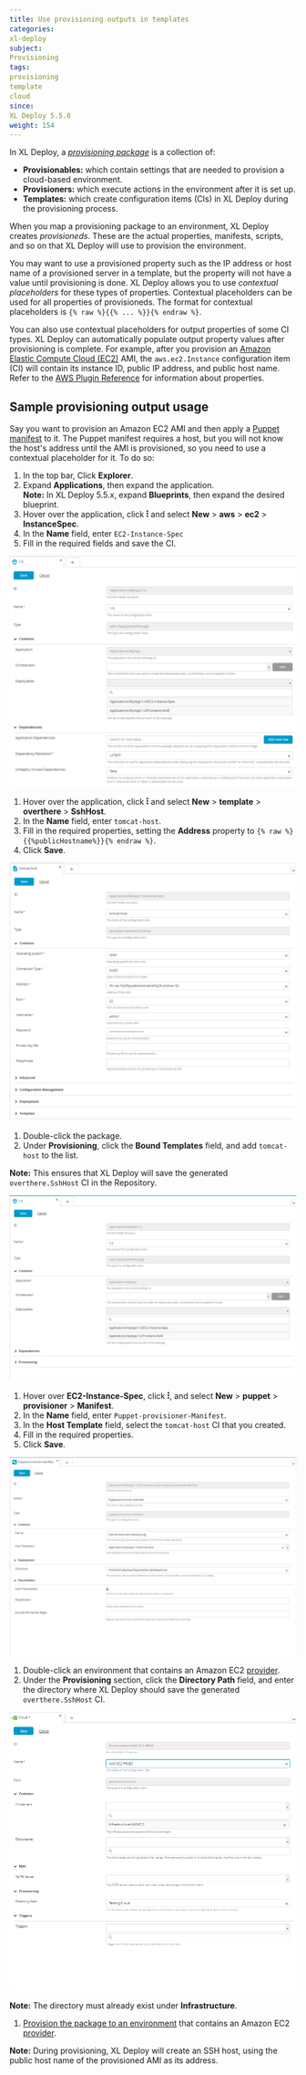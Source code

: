 ```yaml
---
title: Use provisioning outputs in templates
categories:
xl-deploy
subject:
Provisioning
tags:
provisioning
template
cloud
since:
XL Deploy 5.5.0
weight: 154
---
```


In XL Deploy, a [*provisioning package*](/xl-deploy/how-to/create-a-provisioning-package.html) is a collection of:

* **Provisionables:** which contain settings that are needed to provision a cloud-based environment.
* **Provisioners:** which execute actions in the environment after it is set up.
* **Templates:** which create configuration items (CIs) in XL Deploy during the provisioning process.

When you map a provisioning package to an environment, XL Deploy creates *provisioneds*. These are the actual properties, manifests, scripts, and so on that XL Deploy will use to provision the environment.

You may want to use a provisioned property such as the IP address or host name of a provisioned server in a template, but the property will not have a value until provisioning is done. XL Deploy allows you to use *contextual placeholders* for these types of properties. Contextual placeholders can be used for all properties of provisioneds. The format for contextual placeholders is `{% raw %}{{% ... %}}{% endraw %}`.

You can also use contextual placeholders for output properties of some CI types. XL Deploy can automatically populate output property values after provisioning is complete. For example, after you provision an [Amazon Elastic Compute Cloud (EC2)](https://aws.amazon.com/ec2/) AMI, the `aws.ec2.Instance` configuration item (CI) will contain its instance ID, public IP address, and public host name. Refer to the [AWS Plugin Reference](/xl-deploy-xld-aws-plugin/latest/awsPluginManual.html) for information about properties.

## Sample provisioning output usage

Say you want to provision an Amazon EC2 AMI and then apply a [Puppet manifest](https://puppetlabs.com/) to it. The Puppet manifest requires a host, but you will not know the host's address until the AMI is provisioned, so you need to use a contextual placeholder for it. To do so:

1. In the top bar, Click **Explorer**.
1. Expand **Applications**, then expand the application.   
**Note:** In XL Deploy 5.5.x, expand **Blueprints**, then expand the desired blueprint.
1. Hover over the application, click ![Menu button](../../images/menu_three_dots.png) and select **New** > **aws** > **ec2** > **InstanceSpec**.
1. In the **Name** field, enter `EC2-Instance-Spec`
1. Fill in the required fields and save the CI.

  ![Create new provisionable (aws.ec2.InstanceSpec)](images/create-new-provisionable.png)

1. Hover over the application, click ![menu button](../../images/menu_three_dots.png) and select **New** > **template** > **overthere** > **SshHost**.
1. In the **Name** field, enter `tomcat-host`.
1. Fill in the required properties, setting the **Address** property to `{% raw %}{{%publicHostname%}}{% endraw %}`.
1. Click **Save**.

  ![Sample template.overthere.SshHost with contextual placeholder](images/provisioning-create-new-template-new-ui.png)


1. Double-click the package.
1. Under **Provisioning**, click the **Bound Templates** field, and add `tomcat-host` to the list.     

 **Note:** This ensures that XL Deploy will save the generated `overthere.SshHost` CI in the Repository.

  ![Sample package with bound template](images/provisioning-add-bound-template-new-ui.png)


1. Hover over **EC2-Instance-Spec**, click ![Menu button](../../images/menu_three_dots.png), and select **New** > **puppet** > **provisioner** > **Manifest**.
2. In the **Name** field, enter `Puppet-provisioner-Manifest`.
1. In the **Host Template** field, select the `tomcat-host` CI that you created.
1. Fill in the required properties.
1. Click **Save**.

  ![Creating a puppet manifest](images/provisioning-create-puppet-manifest-new-ui.png)


1. Double-click an environment that contains an Amazon EC2 [provider](/xl-deploy/how-to/create-a-provider.html).
1. Under the **Provisioning** section, click the **Directory Path** field, and enter the directory where XL Deploy should save the generated `overthere.SshHost` CI.

  ![Directory path property on a sample provider](images/provisioning-directory-path-on-provider-new-ui.png)


  **Note:** The directory must already exist under **Infrastructure**.

1. [Provision the package to an environment](/xl-deploy/how-to/provision-an-environment.html) that contains an Amazon EC2 [provider](/xl-deploy/how-to/create-a-provider.html).    

 **Note:** During provisioning, XL Deploy will create an SSH host, using the public host name of the provisioned AMI as its address.
